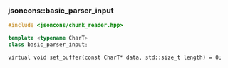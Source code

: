 ### jsoncons::basic_parser_input

```cpp
#include <jsoncons/chunk_reader.hpp>

template <typename CharT>
class basic_parser_input;
```

    virtual void set_buffer(const CharT* data, std::size_t length) = 0;

